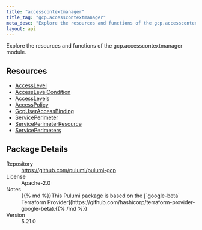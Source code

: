 ```yaml
---
title: "accesscontextmanager"
title_tag: "gcp.accesscontextmanager"
meta_desc: "Explore the resources and functions of the gcp.accesscontextmanager module."
layout: api
---
```


<!-- WARNING: this file was generated by Pulumi Docs Generator. -->
<!-- Do not edit by hand unless you're certain you know what you are doing! -->

Explore the resources and functions of the gcp.accesscontextmanager module.

<h2 id="resources">Resources</h2>
<ul class="api">
    <li><a href="accesslevel" title="AccessLevel"><span class="symbol resource"></span>AccessLevel</a></li>
    <li><a href="accesslevelcondition" title="AccessLevelCondition"><span class="symbol resource"></span>AccessLevelCondition</a></li>
    <li><a href="accesslevels" title="AccessLevels"><span class="symbol resource"></span>AccessLevels</a></li>
    <li><a href="accesspolicy" title="AccessPolicy"><span class="symbol resource"></span>AccessPolicy</a></li>
    <li><a href="gcpuseraccessbinding" title="GcpUserAccessBinding"><span class="symbol resource"></span>GcpUserAccessBinding</a></li>
    <li><a href="serviceperimeter" title="ServicePerimeter"><span class="symbol resource"></span>ServicePerimeter</a></li>
    <li><a href="serviceperimeterresource" title="ServicePerimeterResource"><span class="symbol resource"></span>ServicePerimeterResource</a></li>
    <li><a href="serviceperimeters" title="ServicePerimeters"><span class="symbol resource"></span>ServicePerimeters</a></li>
</ul>

<h2 id="package-details">Package Details</h2>
<dl class="package-details">
	<dt>Repository</dt>
	<dd><a href="https://github.com/pulumi/pulumi-gcp">https://github.com/pulumi/pulumi-gcp</a></dd>
	<dt>License</dt>
	<dd>Apache-2.0</dd>
	<dt>Notes</dt>
	<dd>{{% md %}}This Pulumi package is based on the [`google-beta` Terraform Provider](https://github.com/hashicorp/terraform-provider-google-beta).{{% /md %}}</dd>
	<dt>Version</dt>
	<dd>5.21.0</dd>
</dl>

